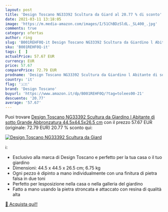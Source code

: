```yaml
---
layout: post
title: 'Design Toscano NG33392 Scultura da Giard al 20.77 % di sconto'
date: 2021-03-11 13:18:05
image: 'https://m.media-amazon.com/images/I/51ChBDzSldL._SL400_.jpg'
comments: true
category: ofertas
author: ring
slug: 'B001REHF0Q-it Design Toscano NG33392 Scultura da Giardino l Abitante di...'
sku: 'B001REHF0Q-it'
tags: [  ]
actualPrice: 57.67 EUR
currency: EUR
price: 57.67
comparePrice: 72.79 EUR
prodname: 'Design Toscano NG33392 Scultura da Giardino l Abitante di sotto  Grande  Abbronzatura  44.5x44.5x26.5 cm'
country: 'it'
flag: '🇮🇹'
brand: 'Design Toscano'
buyurl: 'https://www.amazon.it/dp/B001REHF0Q/?tag=tolees00-21'
descuento: '20.77'
average: '57.67'
---
```


Puoi trovare [Design Toscano NG33392 Scultura da Giardino l Abitante di sotto  Grande  Abbronzatura  44.5x44.5x26.5 cm](https://www.amazon.it/dp/B001REHF0Q/?tag=tolees00-21) con il prezzo 57.67 EUR (originale: 72.79 EUR) 20.77 % sconto qui:

[![Design Toscano NG33392 Scultura da Giard](https://m.media-amazon.com/images/I/51ChBDzSldL._SL400_.jpg)](https://www.amazon.it/dp/B001REHF0Q/?tag=tolees00-21)

ℹ️:

- Esclusivo alla marca di Design Toscano e perfetto per la tua casa o il tuo giardino
- Dimensioni: 44.5 x 44.5 x 26.5 cm; 6.75 kg
- Ogni pezzo è dipinto a mano individualmente con una finitura di pietra falsa in due toni
- Perfetto per lesposizione nella casa o nella galleria del giardino
- Fatto a mano usando la pietra stroncata e attaccato con resina di qualità alta

[🛒 Acquista qui!!](https://www.amazon.it/dp/B001REHF0Q/?tag=tolees00-21)
